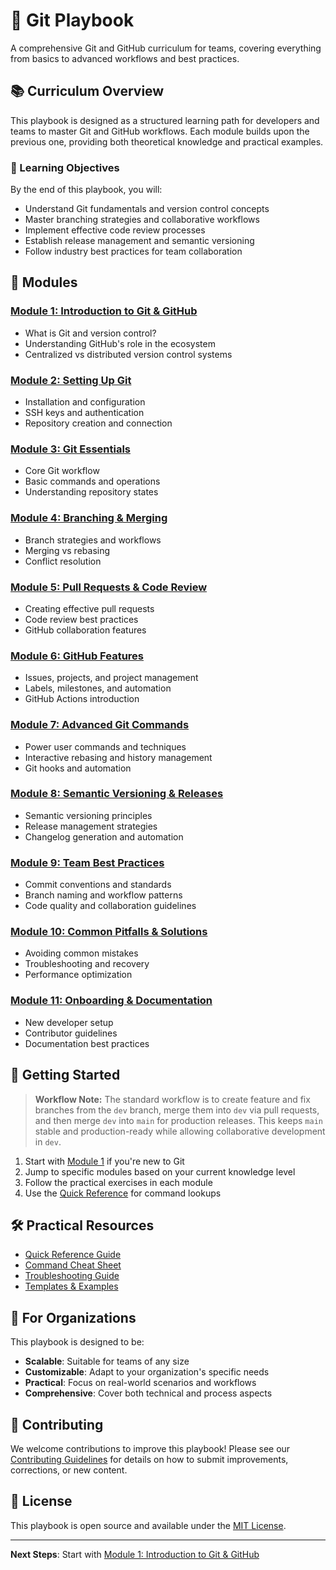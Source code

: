 # 🧭 Git Playbook

A comprehensive Git and GitHub curriculum for teams, covering everything from basics to advanced workflows and best practices.

## 📚 Curriculum Overview

This playbook is designed as a structured learning path for developers and teams to master Git and GitHub workflows. Each module builds upon the previous one, providing both theoretical knowledge and practical examples.

### 🎯 Learning Objectives

By the end of this playbook, you will:
- Understand Git fundamentals and version control concepts
- Master branching strategies and collaborative workflows
- Implement effective code review processes
- Establish release management and semantic versioning
- Follow industry best practices for team collaboration

## 📖 Modules

### [Module 1: Introduction to Git & GitHub](./01-introduction/README.md)
- What is Git and version control?
- Understanding GitHub's role in the ecosystem
- Centralized vs distributed version control systems

### [Module 2: Setting Up Git](./02-setup/README.md)
- Installation and configuration
- SSH keys and authentication
- Repository creation and connection

### [Module 3: Git Essentials](./03-essentials/README.md)
- Core Git workflow
- Basic commands and operations
- Understanding repository states

### [Module 4: Branching & Merging](./04-branching/README.md)
- Branch strategies and workflows
- Merging vs rebasing
- Conflict resolution

### [Module 5: Pull Requests & Code Review](./05-pull-requests/README.md)
- Creating effective pull requests
- Code review best practices
- GitHub collaboration features

### [Module 6: GitHub Features](./06-github-features/README.md)
- Issues, projects, and project management
- Labels, milestones, and automation
- GitHub Actions introduction

### [Module 7: Advanced Git Commands](./07-advanced-commands/README.md)
- Power user commands and techniques
- Interactive rebasing and history management
- Git hooks and automation

### [Module 8: Semantic Versioning & Releases](./08-versioning/README.md)
- Semantic versioning principles
- Release management strategies
- Changelog generation and automation

### [Module 9: Team Best Practices](./09-best-practices/README.md)
- Commit conventions and standards
- Branch naming and workflow patterns
- Code quality and collaboration guidelines

### [Module 10: Common Pitfalls & Solutions](./10-pitfalls/README.md)
- Avoiding common mistakes
- Troubleshooting and recovery
- Performance optimization

### [Module 11: Onboarding & Documentation](./11-onboarding/README.md)
- New developer setup
- Contributor guidelines
- Documentation best practices

## 🚀 Getting Started

> **Workflow Note:**
> The standard workflow is to create feature and fix branches from the `dev` branch, merge them into `dev` via pull requests, and then merge `dev` into `main` for production releases. This keeps `main` stable and production-ready while allowing collaborative development in `dev`.

1. Start with [Module 1](./01-introduction/README.md) if you're new to Git
2. Jump to specific modules based on your current knowledge level
3. Follow the practical exercises in each module
4. Use the [Quick Reference](./reference/README.md) for command lookups

## 🛠️ Practical Resources

- [Quick Reference Guide](./reference/README.md)
- [Command Cheat Sheet](./reference/cheat-sheet.md)
- [Troubleshooting Guide](./reference/troubleshooting.md)
- [Templates & Examples](./templates/README.md)

## 🏢 For Organizations

This playbook is designed to be:
- **Scalable**: Suitable for teams of any size
- **Customizable**: Adapt to your organization's specific needs
- **Practical**: Focus on real-world scenarios and workflows
- **Comprehensive**: Cover both technical and process aspects

## 🤝 Contributing

We welcome contributions to improve this playbook! Please see our [Contributing Guidelines](./CONTRIBUTING.md) for details on how to submit improvements, corrections, or new content.

## 📄 License

This playbook is open source and available under the [MIT License](./LICENSE).

---

**Next Steps**: Start with [Module 1: Introduction to Git & GitHub](./01-introduction/README.md)
